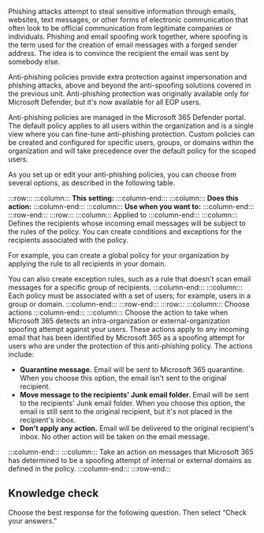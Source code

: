 Phishing attacks attempt to steal sensitive information through emails, websites, text messages, or other forms of electronic communication that often look to be official communication from legitimate companies or individuals. Phishing and email spoofing work together, where spoofing is the term used for the creation of email messages with a forged sender address. The idea is to convince the recipient the email was sent by somebody else.

Anti-phishing policies provide extra protection against impersonation and phishing attacks, above and beyond the anti-spoofing solutions covered in the previous unit. Anti-phishing protection was originally available only for Microsoft Defender, but it's now available for all EOP users.

Anti-phishing policies are managed in the Microsoft 365 Defender portal. The default policy applies to all users within the organization and is a single view where you can fine-tune anti-phishing protection. Custom policies can be created and configured for specific users, groups, or domains within the organization and will take precedence over the default policy for the scoped users.

As you set up or edit your anti-phishing policies, you can choose from several options, as described in the following table.

:::row:::
  :::column:::
    **This setting:**
  :::column-end:::
  :::column:::
    **Does this action:**
  :::column-end:::
  :::column:::
    **Use when you want to:**
  :::column-end:::
:::row-end:::
:::row:::
  :::column:::
    Applied to
  :::column-end:::
  :::column:::
    Defines the recipients whose incoming email messages will be subject to the rules of the policy. You can create conditions and exceptions for the recipients associated with the policy.

For example, you can create a global policy for your organization by applying the rule to all recipients in your domain.

You can also create exception rules, such as a rule that doesn't scan email messages for a specific group of recipients.
  :::column-end:::
  :::column:::
    Each policy must be associated with a set of users; for example, users in a group or domain.
  :::column-end:::
:::row-end:::
:::row:::
  :::column:::
    Choose actions
  :::column-end:::
  :::column:::
    Choose the action to take when Microsoft 365 detects an intra-organization or external-organization spoofing attempt against your users. These actions apply to any incoming email that has been identified by Microsoft 365 as a spoofing attempt for users who are under the protection of this anti-phishing policy. The actions include:

 -  **Quarantine message.** Email will be sent to Microsoft 365 quarantine. When you choose this option, the email isn't sent to the original recipient.
 -  **Move message to the recipients' Junk email folder.** Email will be sent to the recipients' Junk email folder. When you choose this option, the email is still sent to the original recipient, but it's not placed in the recipient's inbox.
 -  **Don't apply any action.** Email will be delivered to the original recipient's inbox. No other action will be taken on the email message.


  :::column-end:::
  :::column:::
    Take an action on messages that Microsoft 365 has determined to be a spoofing attempt of internal or external domains as defined in the policy.
  :::column-end:::
:::row-end:::


## Knowledge check

Choose the best response for the following question. Then select “Check your answers.”